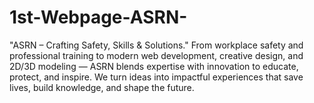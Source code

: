 # 1st-Webpage-ASRN-
"ASRN – Crafting Safety, Skills &amp; Solutions." From workplace safety and professional training to modern web development, creative design, and 2D/3D modeling — ASRN blends expertise with innovation to educate, protect, and inspire. We turn ideas into impactful experiences that save lives, build knowledge, and shape the future.
